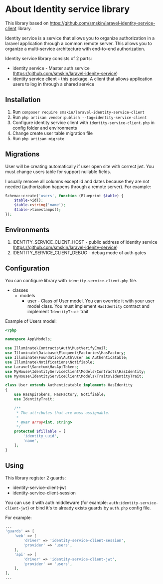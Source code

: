 # About Identity service library

This library based on https://github.com/smskin/laravel-identity-service-client library.

Identity service is a service that allows you to organize authorization in a laravel application through a common remote
server. This allows you to organize a multi-service architecture with end-to-end authorization.

Identity service library consists of 2 parts:

- identity service - Master auth service (https://github.com/smskin/laravel-idenity-service)
- identity service client - this package. A client that allows application users to log in through a shared
  service

## Installation

1. Run `composer require smskin/laravel-identity-service-client`
2. Run `php artisan vendor:publish --tag=identity-service-client`
3. Configure identity service client with `identity-service-client.php` in config folder and environments
4. Change create user table migration file
5. Run `php artisan migrate`

## Migrations
User will be creating automatically if user open site with correct jwt. You must change users table for support nullable fields.

I usually remove all columns except id and dates because they are not needed (authorization happens through a remote server).
For example:
```php
Schema::create('users', function (Blueprint $table) {
    $table->id();
    $table->string('name');
    $table->timestamps();
});
```

## Environments
1. IDENTITY_SERVICE_CLIENT_HOST - public address of identity service (https://github.com/smskin/laravel-idenity-service)
2. IDENTITY_SERVICE_CLIENT_DEBUG - debug mode of auth gates

## Configuration
You can configure library with `identity-service-client.php` file.

- classes
  - models
    - user - Class of User model. You can override it with your user model class. You must implement `HasIdentity` contract and implement `IdentityTrait` trait

Example of Users model:
```php
<?php

namespace App\Models;

use Illuminate\Contracts\Auth\MustVerifyEmail;
use Illuminate\Database\Eloquent\Factories\HasFactory;
use Illuminate\Foundation\Auth\User as Authenticatable;
use Illuminate\Notifications\Notifiable;
use Laravel\Sanctum\HasApiTokens;
use MyHouse\IdentityServiceClient\Models\Contracts\HasIdentity;
use MyHouse\IdentityServiceClient\Models\Traits\IdentityTrait;

class User extends Authenticatable implements HasIdentity
{
    use HasApiTokens, HasFactory, Notifiable;
    use IdentityTrait;

    /**
     * The attributes that are mass assignable.
     *
     * @var array<int, string>
     */
    protected $fillable = [
        'identity_uuid',
        'name',
    ];
}
```

## Using
This library register 2 guards:
- identity-service-client-jwt
- identity-service-client-session

You can use it with auth middleware (for example: `auth:identity-service-client-jwt`) or bind it's to already exists guards by `auth.php` config file.

For example:
```php
...
'guards' => [
    'web' => [
        'driver' => 'identity-service-client-session',
        'provider' => 'users',
    ],
    'api' => [
        'driver' => 'identity-service-client-jwt',
        'provider' => 'users',
    ],
],
...
```